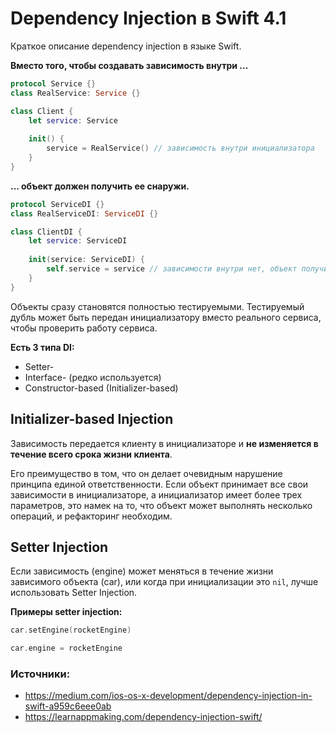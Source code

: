 Dependency Injection в Swift 4.1
====
Краткое описание dependency injection в языке Swift.

**Вместо того, чтобы создавать зависимость внутри ...**

``` swift
protocol Service {}
class RealService: Service {}

class Client {
    let service: Service
    
    init() {
        service = RealService() // зависимость внутри инициализатора
    }
}
```
**... объект должен получить ее снаружи.**

``` swift
protocol ServiceDI {}
class RealServiceDI: ServiceDI {}

class ClientDI {
    let service: ServiceDI
    
    init(service: ServiceDI) {
        self.service = service // зависимости внутри нет, объект получит ее снаружи при инициализации
    }
}
```

Объекты сразу становятся полностью тестируемыми. Тестируемый дубль может быть передан инициализатору вместо реального сервиса, чтобы проверить работу сервиса.
 
**Есть 3 типа DI:**

* Setter-
* Interface- (редко используется)
* Constructor-based (Initializer-based)
 
## **Initializer-based Injection**

Зависимость передается клиенту в инициализаторе и **не изменяется в течение всего срока жизни клиента**.

Его преимущество в том, что он делает очевидным нарушение принципа единой ответственности. Если объект принимает все свои зависимости в инициализаторе, а инициализатор имеет более трех параметров, это намек на то, что объект может выполнять несколько операций, и рефакторинг необходим.

## **Setter Injection**
 
Если зависимость (engine) может меняться в течение жизни зависимого объекта (car), или когда при инициализации это ```nil```, лучше использовать Setter Injection.

**Примеры setter injection:**

``` swift
car.setEngine(rocketEngine)
```

``` swift
car.engine = rocketEngine
```

### Источники:
* <https://medium.com/ios-os-x-development/dependency-injection-in-swift-a959c6eee0ab>
* <https://learnappmaking.com/dependency-injection-swift/>